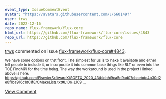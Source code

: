 ```yaml
---
event_type: IssueCommentEvent
avatar: "https://avatars.githubusercontent.com/u/660149?"
user: trws
date: 2022-12-16
repo_name: flux-framework/flux-core
html_url: https://github.com/flux-framework/flux-core/issues/4843
repo_url: https://github.com/flux-framework/flux-core
---
```


<a href='https://github.com/trws' target='_blank'>trws</a> commented on issue <a href='https://github.com/flux-framework/flux-core/issues/4843' target='_blank'>flux-framework/flux-core#4843</a>.

<small>We have some options on that front.  The simplest for us is to make it available and either tell people to include it, or incorporate it into common base things like BLT or even into the TCE FindMPI for the time being.  The way the workaround is used in the project I linked above is here: https://github.com/ElsevierSoftwareX/SOFTX_2020_43/blob/d9ca5d9ad07ebcebdc4b30d2e8f1ba916c1d01f8/CMakeLists.txt#L106-L109...</small>

<a href='https://github.com/flux-framework/flux-core/issues/4843' target='_blank'>View Comment</a>